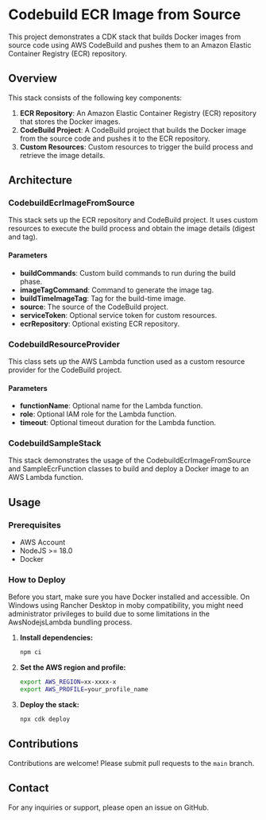# Codebuild ECR Image from Source

This project demonstrates a CDK stack that builds Docker images from source code using AWS CodeBuild and pushes them to an Amazon Elastic Container Registry (ECR) repository. 

## Overview

This stack consists of the following key components:

1. **ECR Repository**: An Amazon Elastic Container Registry (ECR) repository that stores the Docker images.
2. **CodeBuild Project**: A CodeBuild project that builds the Docker image from the source code and pushes it to the ECR repository.
3. **Custom Resources**: Custom resources to trigger the build process and retrieve the image details.

## Architecture

### CodebuildEcrImageFromSource

This stack sets up the ECR repository and CodeBuild project. It uses custom resources to execute the build process and obtain the image details (digest and tag).

#### Parameters

- **buildCommands**: Custom build commands to run during the build phase.
- **imageTagCommand**: Command to generate the image tag.
- **buildTimeImageTag**: Tag for the build-time image.
- **source**: The source of the CodeBuild project.
- **serviceToken**: Optional service token for custom resources.
- **ecrRepository**: Optional existing ECR repository.

### CodebuildResourceProvider

This class sets up the AWS Lambda function used as a custom resource provider for the CodeBuild project. 

#### Parameters

- **functionName**: Optional name for the Lambda function.
- **role**: Optional IAM role for the Lambda function.
- **timeout**: Optional timeout duration for the Lambda function.

### CodebuildSampleStack

This stack demonstrates the usage of the CodebuildEcrImageFromSource and SampleEcrFunction classes to build and deploy a Docker image to an AWS Lambda function.

## Usage

### Prerequisites

- AWS Account
- NodeJS >= 18.0
- Docker

### How to Deploy

Before you start, make sure you have Docker installed and accessible. On Windows using Rancher Desktop in moby compatibility, you might need administrator privileges to build due to some limitations in the AwsNodejsLambda bundling process.

1. **Install dependencies:**
    ```bash
    npm ci
    ```

2. **Set the AWS region and profile:**
    ```bash
    export AWS_REGION=xx-xxxx-x
    export AWS_PROFILE=your_profile_name
    ```

3. **Deploy the stack:**
    ```bash
    npx cdk deploy
    ```

## Contributions

Contributions are welcome! Please submit pull requests to the `main` branch.

## Contact

For any inquiries or support, please open an issue on GitHub.
